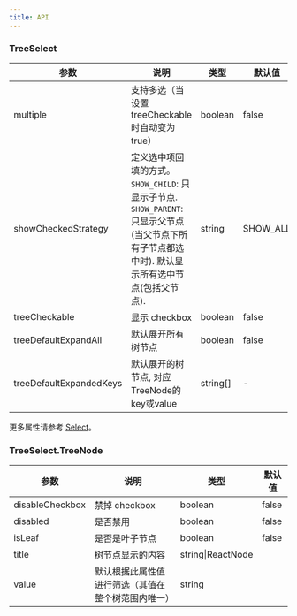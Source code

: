 ```yaml
---
title: API
---
```


### TreeSelect

| 参数 | 说明 | 类型 | 默认值 |
| --- | --- | --- | --- |
| multiple | 支持多选（当设置 treeCheckable 时自动变为 true）|	boolean |	false
| showCheckedStrategy | 定义选中项回填的方式。`SHOW_CHILD`: 只显示子节点. `SHOW_PARENT`: 只显示父节点(当父节点下所有子节点都选中时). 默认显示所有选中节点(包括父节点). | string | SHOW_ALL |
| treeCheckable | 显示 checkbox | boolean | false |
| treeDefaultExpandAll | 默认展开所有树节点 | boolean | false |
| treeDefaultExpandedKeys | 默认展开的树节点, 对应TreeNode的key或value | string\[] | - |

更多属性请参考  [Select](/zh/procmp/data-entry/select/#Select)。

### TreeSelect.TreeNode

| 参数  | 说明       | 类型   | 默认值 |
| ----- | ---------- | ------ | ------ |
| disableCheckbox | 禁掉 checkbox | boolean | false |
| disabled | 是否禁用 | boolean | false |
| isLeaf | 是否是叶子节点 | boolean | false |
| title | 树节点显示的内容 | string\|ReactNode | |
| value | 默认根据此属性值进行筛选（其值在整个树范围内唯一） | string | |
